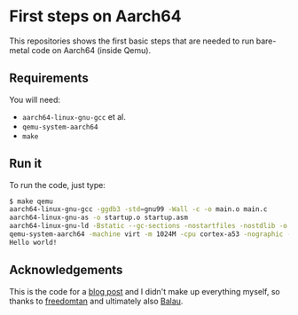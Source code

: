 First steps on Aarch64
======================

This repositories shows the first basic steps that are needed to run bare-metal
code on Aarch64 (inside Qemu).


## Requirements

You will need:
 * `aarch64-linux-gnu-gcc` et al.
 * `qemu-system-aarch64`
 * `make`


## Run it

To run the code, just type:

~~~bash
$ make qemu
aarch64-linux-gnu-gcc -ggdb3 -std=gnu99 -Wall -c -o main.o main.c
aarch64-linux-gnu-as -o startup.o startup.asm
aarch64-linux-gnu-ld -Bstatic --gc-sections -nostartfiles -nostdlib -o first-steps.elf -T link.ld main.o
qemu-system-aarch64 -machine virt -m 1024M -cpu cortex-a53 -nographic -s -kernel first-steps.elf
Hello world!
~~~


## Acknowledgements

This is the code for a [blog post](https://www.daniel-krebs.net/first-steps-on-aach64.html)
and I didn't make up everything myself, so thanks to
[freedomtan](https://github.com/freedomtan/aarch64-bare-metal-qemu) and ultimately also
[Balau](https://balau82.wordpress.com/2010/02/28/hello-world-for-bare-metal-arm-using-qemu/).

